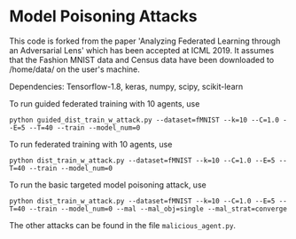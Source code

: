 # Model Poisoning Attacks

This code is forked from  the paper 'Analyzing Federated Learning through an Adversarial Lens' which has been accepted at ICML 2019. It assumes that the Fashion MNIST data and Census data have been downloaded to /home/data/ on the user's machine.

Dependencies: Tensorflow-1.8, keras, numpy, scipy, scikit-learn

To run guided federated training with 10 agents, use
```
python guided_dist_train_w_attack.py --dataset=fMNIST --k=10 --C=1.0 --E=5 --T=40 --train --model_num=0
```
To run federated training with 10 agents, use
```
python dist_train_w_attack.py --dataset=fMNIST --k=10 --C=1.0 --E=5 --T=40 --train --model_num=0
```
To run the basic targeted model poisoning attack, use
```
python dist_train_w_attack.py --dataset=fMNIST --k=10 --C=1.0 --E=5 --T=40 --train --model_num=0 --mal --mal_obj=single --mal_strat=converge
```

The other attacks can be found in the file `malicious_agent.py`.
